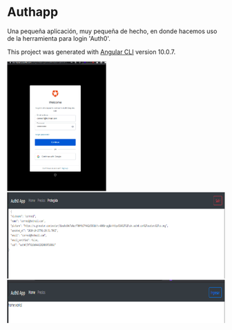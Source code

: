 # Authapp

Una pequeña aplicación, muy pequeña de hecho, en donde hacemos uso de la herramienta para login 'Auth0'.

This project was generated with [Angular CLI](https://github.com/angular/angular-cli) version 10.0.7.

<img src="07-captures/1.png" height="300">
<img src="07-captures/2.png" height="200">
<img src="07-captures/3.png" height="100">
